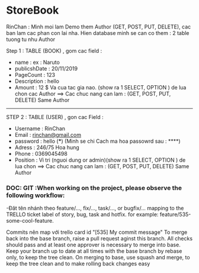 # StoreBook

RinChan : Minh moi lam Demo them Author (GET, POST, PUT, DELETE), cac ban lam cac phan con lai nha.
Hien database minh se can co them : 2 table tuong tu nhu Author

Step 1 : TABLE (BOOK) , gom cac field :

- name : ex : Naruto
- publicshDate : 20/11/2019
- PageCount : 123
- Description : hello
- Amount : 12 \$
  Va cua tac gia nao. (show ra 1 SELECT, OPTION ) de lua chon cac Author ==> Cac chuc nang can lam : (GET, POST, PUT, DELETE) Same Author

---

STEP 2 : TABLE (USER) , gon cac Field :

- Username : RinChan
- Email : rinchan@gmail.com
- password : hello (**\***) (Minh se chi Cach ma hoa passowrd sau : \*\*\*\*)
- Adress : 246/75 Hoa hung
- Phone : 0369045498
- Position : Vi tri (nguoi dung or admin)(show ra 1 SELECT, OPTION ) de lua chon
  ==> Cac chuc nang can lam : (GET, POST, PUT, DELETE) Same Author

### DOC: GIT :When working on the project, please observe the following workflow:

-Đăt tên nhánh theo feature/..., fix/..., task/..., or bugfix/... mapping to the TRELLO ticket label of story, bug, task and hotfix.
for example: feature/535-some-cool-feature.

Commits nên map với trello card id "[535] My commit message"
To merge back into the base branch, raise a pull request aginst this branch. All checks should pass and at least one approver is necessary to merge into base.
Keep your branch up to date at all times with the base branch by rebase only, to keep the tree clean.
On merging to base, use squash and merge, to keep the tree clean and to make rolling back changes easy

